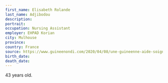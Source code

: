 ```yaml
---
first_name: Elisabeth Rolande
last_name: Adjibodou
description: 
portrait: 
occupation: Nursing Assistant
employer: EHPAD Korian
city: Mulhouse
province: 
country: France
source: https://www.guineenondi.com/2020/04/08/une-guineenne-aide-soignante-est-decedee-du-covid-19-a-mulhouse-en-sauvant-des-vies/
birth_date: 
death_date: 
---
```


43 years old.